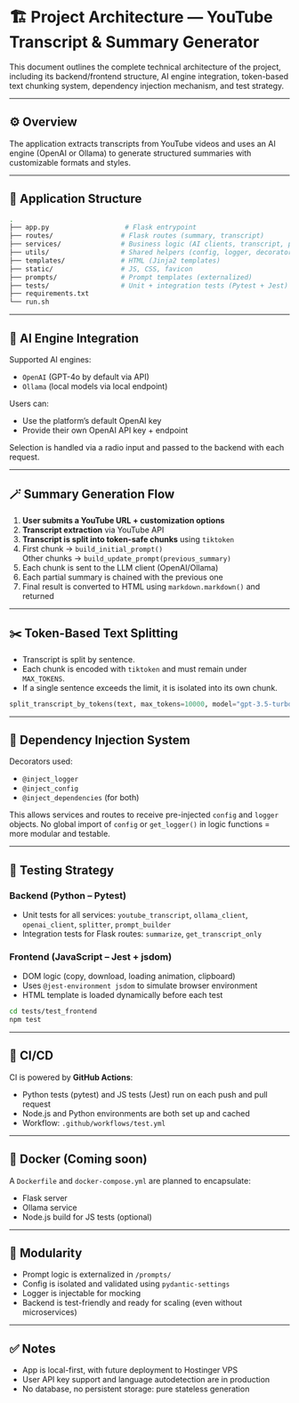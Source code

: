 # 🏗️ Project Architecture — YouTube Transcript & Summary Generator

This document outlines the complete technical architecture of the project, including its backend/frontend structure, AI engine integration, token-based text chunking system, dependency injection mechanism, and test strategy.

---

## ⚙️ Overview

The application extracts transcripts from YouTube videos and uses an AI engine (OpenAI or Ollama) to generate structured summaries with customizable formats and styles.

---

## 🧱 Application Structure

```bash
.
├── app.py                   # Flask entrypoint
├── routes/                 # Flask routes (summary, transcript)
├── services/               # Business logic (AI clients, transcript, prompt, splitters)
├── utils/                  # Shared helpers (config, logger, decorators, sanitizer)
├── templates/              # HTML (Jinja2 templates)
├── static/                 # JS, CSS, favicon
├── prompts/                # Prompt templates (externalized)
├── tests/                  # Unit + integration tests (Pytest + Jest)
├── requirements.txt
└── run.sh
```

---

## 🧠 AI Engine Integration

Supported AI engines:
- `OpenAI` (GPT-4o by default via API)
- `Ollama` (local models via local endpoint)

Users can:
- Use the platform’s default OpenAI key
- Provide their own OpenAI API key + endpoint

Selection is handled via a radio input and passed to the backend with each request.

---

## 🪄 Summary Generation Flow

1. **User submits a YouTube URL + customization options**
2. **Transcript extraction** via YouTube API
3. **Transcript is split into token-safe chunks** using `tiktoken`
4. First chunk → `build_initial_prompt()`  
   Other chunks → `build_update_prompt(previous_summary)`
5. Each chunk is sent to the LLM client (OpenAI/Ollama)
6. Each partial summary is chained with the previous one
7. Final result is converted to HTML using `markdown.markdown()` and returned

---

## ✂️ Token-Based Text Splitting

- Transcript is split by sentence.
- Each chunk is encoded with `tiktoken` and must remain under `MAX_TOKENS`.
- If a single sentence exceeds the limit, it is isolated into its own chunk.

```python
split_transcript_by_tokens(text, max_tokens=10000, model="gpt-3.5-turbo")
```

---

## 🧩 Dependency Injection System

Decorators used:
- `@inject_logger`
- `@inject_config`
- `@inject_dependencies` (for both)

This allows services and routes to receive pre-injected `config` and `logger` objects. No global import of `config` or `get_logger()` in logic functions = more modular and testable.

---

## 🧪 Testing Strategy

### Backend (Python – Pytest)

- Unit tests for all services: `youtube_transcript`, `ollama_client`, `openai_client`, `splitter`, `prompt_builder`
- Integration tests for Flask routes: `summarize`, `get_transcript_only`

### Frontend (JavaScript – Jest + jsdom)

- DOM logic (copy, download, loading animation, clipboard)
- Uses `@jest-environment jsdom` to simulate browser environment
- HTML template is loaded dynamically before each test

```bash
cd tests/test_frontend
npm test
```

---

## 🔁 CI/CD

CI is powered by **GitHub Actions**:
- Python tests (pytest) and JS tests (Jest) run on each push and pull request
- Node.js and Python environments are both set up and cached
- Workflow: `.github/workflows/test.yml`

---

## 🐳 Docker (Coming soon)

A `Dockerfile` and `docker-compose.yml` are planned to encapsulate:
- Flask server
- Ollama service
- Node.js build for JS tests (optional)

---

## 🧩 Modularity

- Prompt logic is externalized in `/prompts/`
- Config is isolated and validated using `pydantic-settings`
- Logger is injectable for mocking
- Backend is test-friendly and ready for scaling (even without microservices)

---

## ✅ Notes

- App is local-first, with future deployment to Hostinger VPS
- User API key support and language autodetection are in production
- No database, no persistent storage: pure stateless generation
